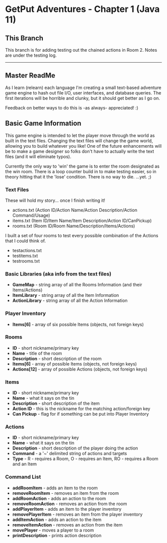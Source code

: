 # GetPut Adventures - Chapter 1 (Java 11)

## This Branch

This branch is for adding testing out the chained actions in Room 2. Notes are under the testing log.

---
## Master ReadMe

As I learn (relearn) each language I'm creating a small text-based adventure game engine to hash out file I/O, user interfaces, and database queries. The first iterations will be horrible and clunky, but it should get better as I go on.

Feedback on better ways to do this is -as always- appreciated! :)

## Basic Game Information

This game engine is intended to let the player move through the world as built in the text files. Changing the text files will change the game world, allowing you to build whatever you like! One of the future enhancements will be to make a game designer so folks don't have to actually write the text files (and it will eliminate typos).

Currently the only way to 'win' the game is to enter the room designated as the win room. There is a loop counter build in to make testing easier, so in theory hitting that it the 'lose' condition. There is no way to die. ...yet. ;)

### Text Files

These will hold my story... once I finish writing it!
- actions.txt (Action ID/Action Name/Action Description/Action Command/Usage)
- items.txt (Item ID/Item Name/Item Description/Action ID/CanPickup)
- rooms.txt (Room ID/Room Name/Description/Items/Actions)

I built a set of four rooms to test every possible combination of the Actions that I could think of.
- testactions.txt
- testitems.txt
- testrooms.txt

### Basic Libraries (aka info from the text files)

- **GameMap** - string array of all the Rooms Information (and their Items/Actions)
- **ItemLibrary** - string array of all the Item Information
- **ActionLibrary** - string array of all the Action Information

### Player Inventory

- **Items[6]** - array of six possible Items (objects, not foreign keys)

### Rooms

- **ID** - short nickname/primary key
- **Name** - title of the room
- **Description** - short description of the room
- **Items[6]** - array of possible Items (objects, not foreign keys)
- **Actions[12]** - array of possible Actions (objects, not foreign keys)

### Items

- **ID** - short nickname/primary key
- **Name** - what it says on the tin
- **Description** - short description of the item
- **Action ID** - this is the nickname for the matching action/foreign key
- **Can Pickup** - flag for if something can be put into Player Inventory

### Actions

- **ID** - short nickname/primary key
- **Name** - what it says on the tin
- **Description** - short description of the player doing the action
- **Command** - a '~' delimited string of actions and targets
- **Type** - R - requires a Room, O - requires an Item, RO - requires a Room and an Item

### Command List

- **addRoomItem** - adds an item to the room
- **removeRoomItem** - removes an item from the room
- **addRoomAction** - adds an action to the room
- **removeRoomAction** - removes an action from the room
- **addPlayerItem** - adds an item to the player inventory
- **removePlayerItem** - removes an item from the player inventory
- **addItemAction** - adds an action to the item
- **removeItemAction** - removes an action from the item
- **movePlayer** - moves a player to a room
- **printDescription** - prints action description
